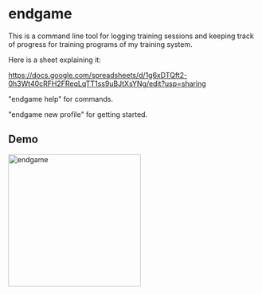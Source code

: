 # endgame

This is a command line tool for logging training sessions and keeping track of progress for training programs of my training system.

Here is a sheet explaining it:

https://docs.google.com/spreadsheets/d/1g6xDTQft2-0h3Wt40cRFH2FReqLqTT1ss9uBJtXsYNg/edit?usp=sharing

"endgame help" for commands.

"endgame new profile" for getting started.  

## Demo  

<img width="266" alt="endgame" src="https://user-images.githubusercontent.com/89947900/219001483-a6d99c07-d7bd-4882-baf3-9dc8bef8c7c2.PNG">
